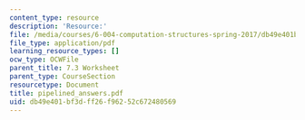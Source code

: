 ```yaml
---
content_type: resource
description: 'Resource:'
file: /media/courses/6-004-computation-structures-spring-2017/db49e401bf3dff26f96252c672480569_pipelined_answers.pdf
file_type: application/pdf
learning_resource_types: []
ocw_type: OCWFile
parent_title: 7.3 Worksheet
parent_type: CourseSection
resourcetype: Document
title: pipelined_answers.pdf
uid: db49e401-bf3d-ff26-f962-52c672480569
---
```

